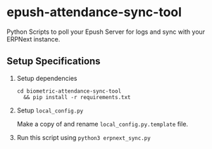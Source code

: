 # epush-attendance-sync-tool
Python Scripts to poll your Epush Server for logs and sync with your ERPNext instance.

## Setup Specifications

1. Setup dependencies
    ```
    cd biometric-attendance-sync-tool
      && pip install -r requirements.txt
    ```
2. Setup `local_config.py`

   Make a copy of and rename `local_config.py.template` file.

3. Run this script using `python3 erpnext_sync.py`

